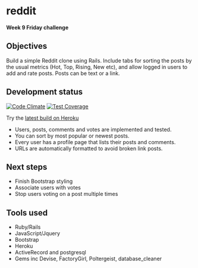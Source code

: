 reddit
======
**Week 9 Friday challenge**

Objectives
--
Build a simple Reddit clone using Rails. Include tabs for sorting the posts by the usual metrics (Hot, Top, Rising, New etc), and allow logged in users to add and rate posts. Posts can be text or a link.

Development status
--
[![Code Climate](https://codeclimate.com/github/Bayonnaise/reddit/badges/gpa.svg)](https://codeclimate.com/github/Bayonnaise/reddit)
[![Test Coverage](https://codeclimate.com/github/Bayonnaise/reddit/badges/coverage.svg)](https://codeclimate.com/github/Bayonnaise/reddit)

Try the [latest build on Heroku]

- Users, posts, comments and votes are implemented and tested.
- You can sort by most popular or newest posts.
- Every user has a profile page that lists their posts and comments.
- URLs are automatically formatted to avoid broken link posts.

Next steps
--
- Finish Bootstrap styling
- Associate users with votes
- Stop users voting on a post multiple times

Tools used
--
- Ruby/Rails
- JavaScript/Jquery
- Bootstrap
- Heroku
- ActiveRecord and postgresql
- Gems inc Devise, FactoryGirl, Poltergeist, database_cleaner

[latest build on Heroku]:http://reddit-clone.herokuapp.com/